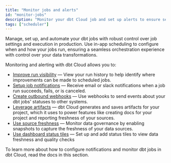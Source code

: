```yaml
---
title: "Monitor jobs and alerts"
id: "monitor-jobs"
description: "Monitor your dbt Cloud job and set up alerts to ensure seamless orchestration and optimize your data transformations"
tags: ["scheduler"]
---
```


Manage, set up, and automate your dbt jobs with robust control over job settings and execution in production. Use in-app scheduling to configure when and how your jobs run, ensuring a seamless orchestration experience with control over your data transformations. 

Monitoring and alerting with dbt Cloud allows you to:

- [Improve run visibility](/docs/deploy/run-visibility) &mdash; View your run history to help identify where improvements can be made to scheduled jobs.
- [Setup job notifications](/docs/deploy/job-notifications) &mdash; Receive email or slack notifications when a job run succeeds, fails, or is canceled.
- [Create outbound webhooks](/docs/deploy/webhooks) &mdash; Use webhooks to send events about your dbt jobs' statuses to other systems.
- [Leverage artifacts](/docs/deploy/artifacts) &mdash; dbt Cloud generates and saves artifacts for your project, which it uses to power features like creating docs for your project and reporting freshness of your sources.
- [Use source freshness](/docs/deploy/source-freshness) &mdash; Monitor data governance by enabling snapshots to capture the freshness of your data sources. 
- [Use dashboard status tiles](/docs/deploy/dashboard-status-tiles) &mdash; Set up and add status tiles to view data freshness and quality checks

To learn more about how to configure notifications and monitor dbt jobs in dbt Cloud, read the docs in this section.

<DocCarousel slidesPerView={1}>

<Lightbox src="/img/docs/dbt-cloud/deployment/deploy-scheduler.jpg" width="98%" title="An overview of a dbt Cloud job run which contains Run Summary, Job Trigger, Run Duration, and more."/>

<Lightbox src="/img/docs/dbt-cloud/deployment/run-history.jpg" width="95%" title="Run History dashboard allows you to monitor the health of your dbt project and displays jobs, job status, environment, timing, and more."/>


<Lightbox src="/img/docs/dbt-cloud/deployment/access-logs.gif" width="85%" title="Access logs for run steps" />

</DocCarousel>
